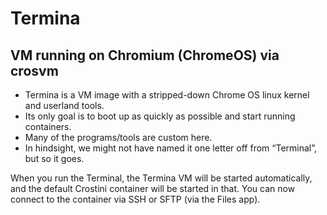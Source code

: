 # Termina

## VM running on Chromium (ChromeOS) via crosvm

* Termina is a VM image with a stripped-down Chrome OS linux kernel and userland tools. 
* Its only goal is to boot up as quickly as possible and start running containers. 
* Many of the programs/tools are custom here. 
* In hindsight, we might not have named it one letter off from “Terminal”, but so it goes.

When you run the Terminal, the Termina VM will be started automatically, and the default Crostini container will be started in that. You can now connect to the container via SSH or SFTP (via the Files app).
